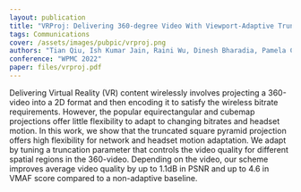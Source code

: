 ```yaml
---
layout: publication
title: "VRProj: Delivering 360-degree Video With Viewport-Adaptive Truncation"
tags: Communications
cover: /assets/images/pubpic/vrproj.png
authors: "Tian Qiu, Ish Kumar Jain, Raini Wu, Dinesh Bharadia, Pamela Cosman"
conference: "WPMC 2022"
paper: files/vrproj.pdf
---
```


Delivering Virtual Reality (VR) content wirelessly involves projecting a 360-video into a 2D format and then encoding it to satisfy the wireless bitrate requirements. However, the popular equirectangular and cubemap projections offer little flexibility to adapt to changing bitrates and headset motion. In this work, we show that the truncated square pyramid projection offers high flexibility for network and headset motion adaptation. We adapt by tuning a truncation parameter that controls the video quality for different spatial regions in the 360-video. Depending on the video, our scheme improves average video quality by up to 1.1dB in PSNR and up to 4.6 in VMAF score compared to a non-adaptive baseline.